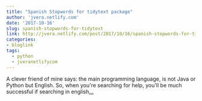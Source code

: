 ```yaml
---
title: "Spanish Stopwords for tidytext package"
author: 'jvera.netlify.com'
date: '2017-10-16'
slug: spanish-stopwords-for-tidytext
link: http://jvera.netlify.com/post/2017/10/16/spanish-stopwords-for-tidytext-package/
categories:
- bloglink
tags:
  - python
  - jveranetlifycom
---
```


A clever friend of mine says: the main programming language, is not Java or Python but English. So, when you're searching for help, you'll be much successful if searching in english[... <i class="fas fa-external-link-alt"></i>](http://jvera.netlify.com/post/2017/10/16/spanish-stopwords-for-tidytext-package/)

